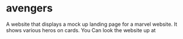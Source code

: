 # avengers
A website that displays a mock up landing page for a marvel website. It shows various heros on cards. 
You Can look the website up at 
